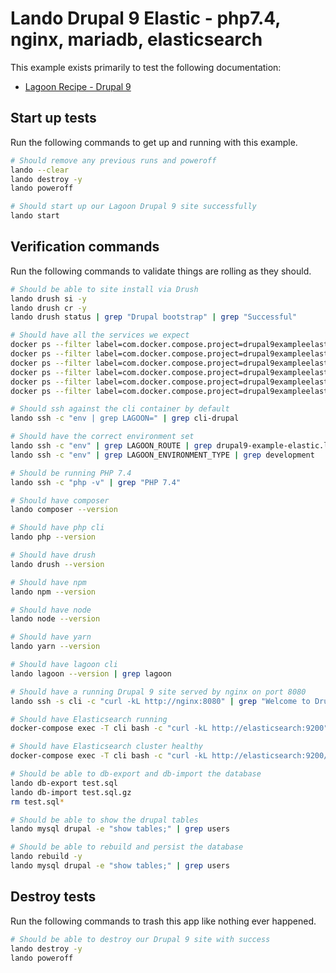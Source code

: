 Lando Drupal 9 Elastic - php7.4, nginx, mariadb, elasticsearch
==============================================================

This example exists primarily to test the following documentation:

* [Lagoon Recipe - Drupal 9](https://docs.lando.dev/config/lagoon.html)

Start up tests
--------------

Run the following commands to get up and running with this example.

```bash
# Should remove any previous runs and poweroff
lando --clear
lando destroy -y
lando poweroff

# Should start up our Lagoon Drupal 9 site successfully
lando start
```

Verification commands
---------------------

Run the following commands to validate things are rolling as they should.

```bash
# Should be able to site install via Drush
lando drush si -y
lando drush cr -y
lando drush status | grep "Drupal bootstrap" | grep "Successful"

# Should have all the services we expect
docker ps --filter label=com.docker.compose.project=drupal9exampleelastic | grep Up | grep drupal9exampleelastic_nginx_1
docker ps --filter label=com.docker.compose.project=drupal9exampleelastic | grep Up | grep drupal9exampleelastic_mariadb_1
docker ps --filter label=com.docker.compose.project=drupal9exampleelastic | grep Up | grep drupal9exampleelastic_mailhog_1
docker ps --filter label=com.docker.compose.project=drupal9exampleelastic | grep Up | grep drupal9exampleelastic_php_1
docker ps --filter label=com.docker.compose.project=drupal9exampleelastic | grep Up | grep drupal9exampleelastic_cli_1
docker ps --filter label=com.docker.compose.project=drupal9exampleelastic | grep Up | grep drupal9exampleelastic_lagooncli_1

# Should ssh against the cli container by default
lando ssh -c "env | grep LAGOON=" | grep cli-drupal

# Should have the correct environment set
lando ssh -c "env" | grep LAGOON_ROUTE | grep drupal9-example-elastic.lndo.site
lando ssh -c "env" | grep LAGOON_ENVIRONMENT_TYPE | grep development

# Should be running PHP 7.4
lando ssh -c "php -v" | grep "PHP 7.4"

# Should have composer
lando composer --version

# Should have php cli
lando php --version

# Should have drush
lando drush --version

# Should have npm
lando npm --version

# Should have node
lando node --version

# Should have yarn
lando yarn --version

# Should have lagoon cli
lando lagoon --version | grep lagoon

# Should have a running Drupal 9 site served by nginx on port 8080
lando ssh -s cli -c "curl -kL http://nginx:8080" | grep "Welcome to Drush Site-Install"

# Should have Elasticsearch running
docker-compose exec -T cli bash -c "curl -kL http://elasticsearch:9200" | grep "docker-cluster"

# Should have Elasticsearch cluster healthy
docker-compose exec -T cli bash -c "curl -kL http://elasticsearch:9200/_cluster/health" | grep "green"

# Should be able to db-export and db-import the database
lando db-export test.sql
lando db-import test.sql.gz
rm test.sql*

# Should be able to show the drupal tables
lando mysql drupal -e "show tables;" | grep users

# Should be able to rebuild and persist the database
lando rebuild -y
lando mysql drupal -e "show tables;" | grep users
```

Destroy tests
-------------

Run the following commands to trash this app like nothing ever happened.

```bash
# Should be able to destroy our Drupal 9 site with success
lando destroy -y
lando poweroff
```
